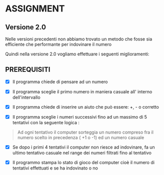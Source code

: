 # ASSIGNMENT

## Versione 2.0

Nelle versioni precedenti non abbiamo trovato un metodo che fosse sia efficiente che performante per indovinare il numero

Quindi nella versione 2.0 vogliamo effettuare i seguenti miglioramenti:

## PREREQUISITI

- [X] Il programma chiede di pensare ad un numero

- [X] Il programma sceglie il primo numero in maniera casuale all' interno dell'intervallo

- [X] Il programma chiede di inserire un aiuto che può essere: +, - o corretto

- [X] Il programma sceglie i numeri successivi fino ad un massimo di 5 tentativi con la seguente logica :

> Ad ogni tentativo il computer sorteggia un numero compreso fra il numero scelto in precedenza ( +1 o -1) ed un numero casuale

- [X] Se dopo i primi 4 tentativi il computer non riesce ad indovinare, fa un ultimo tentativo casuale nel range dei numeri filtrati fino al tentativo

- [X] Il programmo stampa lo stato di gioco del computer cioè il numero di tentativi effettuati e se ha indovinato o no